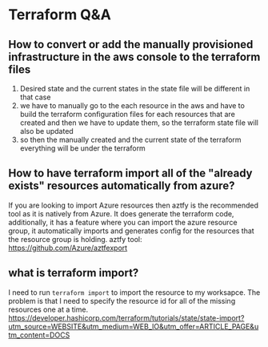 # Terraform Q&A

## How to convert or add the manually provisioned infrastructure in the aws console to the terraform files
1. Desired state and the current states in the state file will be different in that case
2. we have to manually go to the each resource in the aws and have to build the terraform configuration files for each resources that are created and then we have to update them, so the terraform state file will also be updated
3. so then the manually created and the current state of the terraform everything will be under the terraform

## How to have terraform import all of the "already exists" resources automatically from azure?
If you are looking to import Azure resources then aztfy is the recommended tool as it is natively from Azure. It does generate the terraform code, additionally, it has a feature where you can import the azure resource group, it automatically imports and generates config for the resources that the resource group is holding.
aztfy tool: https://github.com/Azure/aztfexport

## what is terraform import?
I need to run `terraform import` to import the resource to my worksapce. The problem is that I need to specify the resource id for all of the missing resources one at a time.
https://developer.hashicorp.com/terraform/tutorials/state/state-import?utm_source=WEBSITE&utm_medium=WEB_IO&utm_offer=ARTICLE_PAGE&utm_content=DOCS


